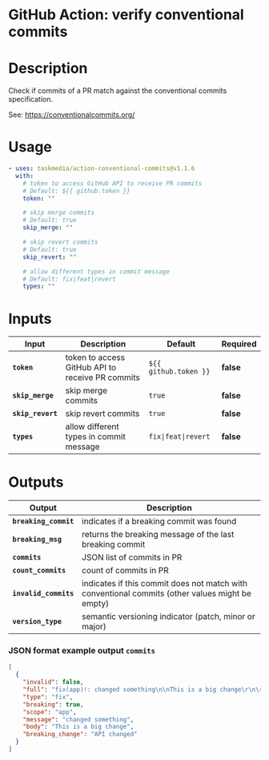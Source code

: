 <!-- start title -->

# GitHub Action: verify conventional commits

<!-- end title -->

# Description

<!-- start description -->

Check if commits of a PR match against the conventional commits specification.

See: https://conventionalcommits.org/

<!-- end description -->

# Usage

<!-- start usage -->

```yaml
- uses: taskmedia/action-conventional-commits@v1.1.6
  with:
    # token to access GitHub API to receive PR commits
    # Default: ${{ github.token }}
    token: ""

    # skip merge commits
    # Default: true
    skip_merge: ""

    # skip revert commits
    # Default: true
    skip_revert: ""

    # allow different types in commit message
    # Default: fix|feat|revert
    types: ""
```

<!-- end usage -->

# Inputs

<!-- start inputs -->

| **Input**         | **Description**                                  | **Default**                    | **Required** |
| ----------------- | ------------------------------------------------ | ------------------------------ | ------------ |
| **`token`**       | token to access GitHub API to receive PR commits | `${{ github.token }}`          | **false**    |
| **`skip_merge`**  | skip merge commits                               | `true`                         | **false**    |
| **`skip_revert`** | skip revert commits                              | `true`                         | **false**    |
| **`types`**       | allow different types in commit message          | <code>fix\|feat\|revert</code> | **false**    |

<!-- end inputs -->

# Outputs

<!-- start outputs -->

| **Output**            | **Description**                                                                                 |
| --------------------- | ----------------------------------------------------------------------------------------------- |
| **`breaking_commit`** | indicates if a breaking commit was found                                                        |
| **`breaking_msg`**    | returns the breaking message of the last breaking commit                                        |
| **`commits`**         | JSON list of commits in PR                                                                      |
| **`count_commits`**   | count of commits in PR                                                                          |
| **`invalid_commits`** | indicates if this commit does not match with conventional commits (other values might be empty) |
| **`version_type`**    | semantic versioning indicator (patch, minor or major)                                           |

<!-- end outputs -->

### JSON format example output `commits`

```json
[
  {
    "invalid": false,
    "full": "fix(app)!: changed something\n\nThis is a big change\r\n\r\nBREAKING CHANGE: API changed",
    "type": "fix",
    "breaking": true,
    "scope": "app",
    "message": "changed something",
    "body": "This is a big change",
    "breaking_change": "API changed"
  }
]
```
